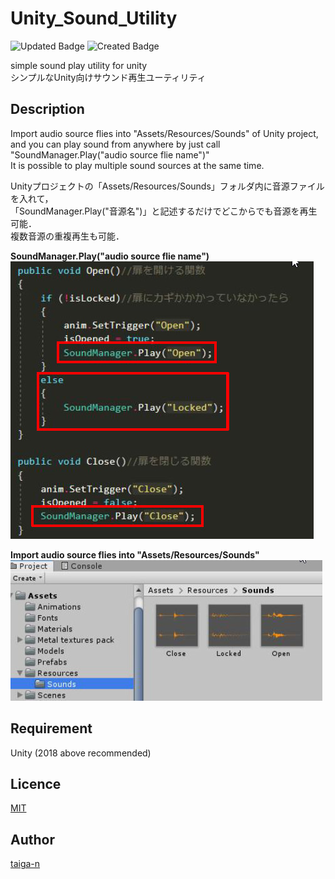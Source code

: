 # Unity_Sound_Utility
![Updated Badge](https://badges.pufler.dev/updated/taiga-n/Unity_Sound_Utility)
![Created Badge](https://badges.pufler.dev/created/taiga-n/Unity_Sound_Utility)

simple sound play utility for unity   
シンプルなUnity向けサウンド再生ユーティリティ

## Description
Import audio source flies into "Assets/Resources/Sounds" of Unity project,  
and you can play sound from anywhere by just call "SoundManager.Play("audio source flie name")"  
It is possible to play multiple sound sources at the same time.  

Unityプロジェクトの「Assets/Resources/Sounds」フォルダ内に音源ファイルを入れて，  
「SoundManager.Play("音源名")」と記述するだけでどこからでも音源を再生可能．  
複数音源の重複再生も可能．  

<b>SoundManager.Play("audio source flie name")</b>  
![code_sample](images/code_sample.jpg)

<b>Import audio source flies into "Assets/Resources/Sounds"</b>  
![resources_sample](images/resources_sample.jpg)

## Requirement

Unity (2018 above recommended)

## Licence

[MIT](https://github.com/taiga-n/Unity_Sound_Utility/blob/master/LICENSE)

## Author

[taiga-n](https://github.com/taiga-n)
